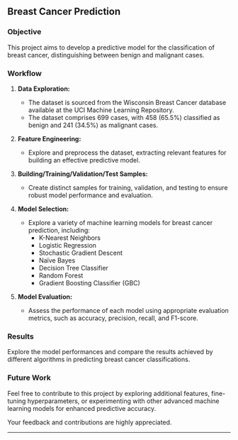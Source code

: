## Breast Cancer Prediction

### Objective

This project aims to develop a predictive model for the classification of breast cancer, distinguishing between benign and malignant cases.

### Workflow

1. **Data Exploration:**
   - The dataset is sourced from the Wisconsin Breast Cancer database available at the UCI Machine Learning Repository.
   - The dataset comprises 699 cases, with 458 (65.5%) classified as benign and 241 (34.5%) as malignant cases.

2. **Feature Engineering:**
   - Explore and preprocess the dataset, extracting relevant features for building an effective predictive model.

3. **Building/Training/Validation/Test Samples:**
   - Create distinct samples for training, validation, and testing to ensure robust model performance and evaluation.

4. **Model Selection:**
   - Explore a variety of machine learning models for breast cancer prediction, including:
     - K-Nearest Neighbors
     - Logistic Regression
     - Stochastic Gradient Descent
     - Naïve Bayes
     - Decision Tree Classifier
     - Random Forest
     - Gradient Boosting Classifier (GBC)

5. **Model Evaluation:**
   - Assess the performance of each model using appropriate evaluation metrics, such as accuracy, precision, recall, and F1-score.


### Results

Explore the model performances and compare the results achieved by different algorithms in predicting breast cancer classifications.

### Future Work

Feel free to contribute to this project by exploring additional features, fine-tuning hyperparameters, or experimenting with other advanced machine learning models for enhanced predictive accuracy.

Your feedback and contributions are highly appreciated.

---

